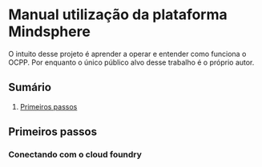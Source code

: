 <h1> Manual utilização da plataforma Mindsphere</h1>


O intuito desse projeto é aprender a operar e entender como funciona o OCPP. Por enquanto o único público alvo desse trabalho é o próprio autor.

## Sumário


1. [Primeiros passos](#init)


<a name="breve"></a>
## Primeiros passos

### Conectando com o cloud foundry












